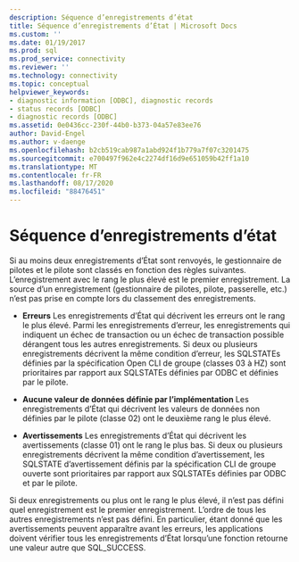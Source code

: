 ```yaml
---
description: Séquence d’enregistrements d’état
title: Séquence d’enregistrements d’État | Microsoft Docs
ms.custom: ''
ms.date: 01/19/2017
ms.prod: sql
ms.prod_service: connectivity
ms.reviewer: ''
ms.technology: connectivity
ms.topic: conceptual
helpviewer_keywords:
- diagnostic information [ODBC], diagnostic records
- status records [ODBC]
- diagnostic records [ODBC]
ms.assetid: 0e0436cc-230f-44b0-b373-04a57e83ee76
author: David-Engel
ms.author: v-daenge
ms.openlocfilehash: b2cb519cab987a1abd924f1b779a7f07c3201475
ms.sourcegitcommit: e700497f962e4c2274df16d9e651059b42ff1a10
ms.translationtype: MT
ms.contentlocale: fr-FR
ms.lasthandoff: 08/17/2020
ms.locfileid: "88476451"
---
```

# <a name="sequence-of-status-records"></a>Séquence d’enregistrements d’état
Si au moins deux enregistrements d’État sont renvoyés, le gestionnaire de pilotes et le pilote sont classés en fonction des règles suivantes. L’enregistrement avec le rang le plus élevé est le premier enregistrement. La source d’un enregistrement (gestionnaire de pilotes, pilote, passerelle, etc.) n’est pas prise en compte lors du classement des enregistrements.  
  
-   **Erreurs** Les enregistrements d’État qui décrivent les erreurs ont le rang le plus élevé. Parmi les enregistrements d’erreur, les enregistrements qui indiquent un échec de transaction ou un échec de transaction possible dérangent tous les autres enregistrements. Si deux ou plusieurs enregistrements décrivent la même condition d’erreur, les SQLSTATEs définies par la spécification Open CLI de groupe (classes 03 à HZ) sont prioritaires par rapport aux SQLSTATEs définies par ODBC et définies par le pilote.  
  
-   **Aucune valeur de données définie par l’implémentation** Les enregistrements d’État qui décrivent les valeurs de données non définies par le pilote (classe 02) ont le deuxième rang le plus élevé.  
  
-   **Avertissements** Les enregistrements d’État qui décrivent les avertissements (classe 01) ont le rang le plus bas. Si deux ou plusieurs enregistrements décrivent la même condition d’avertissement, les SQLSTATE d’avertissement définis par la spécification CLI de groupe ouverte sont prioritaires par rapport aux SQLSTATEs définies par ODBC et par le pilote.  
  
 Si deux enregistrements ou plus ont le rang le plus élevé, il n’est pas défini quel enregistrement est le premier enregistrement. L’ordre de tous les autres enregistrements n’est pas défini. En particulier, étant donné que les avertissements peuvent apparaître avant les erreurs, les applications doivent vérifier tous les enregistrements d’État lorsqu’une fonction retourne une valeur autre que SQL_SUCCESS.
